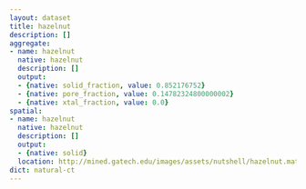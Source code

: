 ```yaml
---
layout: dataset
title: hazelnut
description: []
aggregate:
- name: hazelnut
  native: hazelnut
  description: []
  output:
  - {native: solid_fraction, value: 0.852176752}
  - {native: pore_fraction, value: 0.14782324800000002}
  - {native: xtal_fraction, value: 0.0}
spatial:
- name: hazelnut
  native: hazelnut
  description: []
  output:
  - {native: solid}
  location: http://mined.gatech.edu/images/assets/nutshell/hazelnut.mat
dict: natural-ct
---
```

